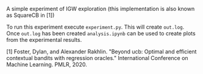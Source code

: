 A simple experiment of IGW exploration (this implementation is also known as SquareCB in \[1\])

To run this experiment execute `experiment.py`. This will create `out.log`. Once `out.log` has been created `analysis.ipynb` can be used to create plots from the experimental results.

\[1\] Foster, Dylan, and Alexander Rakhlin. "Beyond ucb: Optimal and efficient contextual bandits with regression oracles." International Conference on Machine Learning. PMLR, 2020.
